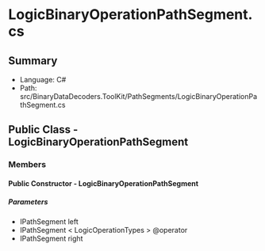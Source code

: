 ﻿# LogicBinaryOperationPathSegment.cs

## Summary

* Language: C#
* Path: src/BinaryDataDecoders.ToolKit/PathSegments/LogicBinaryOperationPathSegment.cs

## Public Class - LogicBinaryOperationPathSegment

### Members

#### Public Constructor - LogicBinaryOperationPathSegment

#####  Parameters

 - IPathSegment left 
 - IPathSegment < LogicOperationTypes > @operator 
 - IPathSegment right 

